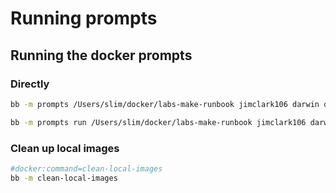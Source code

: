 # Running prompts

## Running the docker prompts

### Directly

```sh
bb -m prompts /Users/slim/docker/labs-make-runbook jimclark106 darwin docker
```

```sh
bb -m prompts run /Users/slim/docker/labs-make-runbook jimclark106 darwin dockerfiles

```

### Clean up local images

```sh
#docker:command=clean-local-images
bb -m clean-local-images
```

